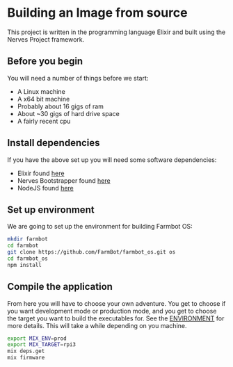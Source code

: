 # Building an Image from source
This project is written in the programming language Elixir and built using the
Nerves Project framework.

## Before you begin
You will need a number of things before we start:
* A Linux machine
* A x64 bit machine
* Probably about 16 gigs of ram
* About ~30 gigs of hard drive space
* A fairly recent cpu

## Install dependencies
If you have the above set up you will need some software dependencies:
* Elixir found [here](http://elixir-lang.org/install.html)
* Nerves Bootstrapper found [here](https://hexdocs.pm/nerves/installation.html#Linux)
* NodeJS found [here](https://nodejs.org/en/download/)

## Set up environment
We are going to set up the environment for building Farmbot OS:
```bash
mkdir farmbot
cd farmbot
git clone https://github.com/FarmBot/farmbot_os.git os
cd farmbot_os
npm install
```

## Compile the application
From here you will have to choose your own adventure. You get to choose if you
want development mode or production mode, and you get to choose the target you
want to build the executables for. See the [ENVIRONMENT](environment.md) for more details.
This will take a while depending on you machine.
```bash
export MIX_ENV=prod
export MIX_TARGET=rpi3
mix deps.get
mix firmware
```
